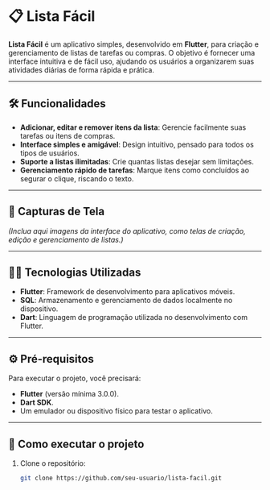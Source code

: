 # 📋 Lista Fácil

**Lista Fácil** é um aplicativo simples, desenvolvido em **Flutter**, para criação e gerenciamento de listas de tarefas ou compras. O objetivo é fornecer uma interface intuitiva e de fácil uso, ajudando os usuários a organizarem suas atividades diárias de forma rápida e prática.

---

## 🛠️ Funcionalidades

- **Adicionar, editar e remover itens da lista**: Gerencie facilmente suas tarefas ou itens de compras.
- **Interface simples e amigável**: Design intuitivo, pensado para todos os tipos de usuários.
- **Suporte a listas ilimitadas**: Crie quantas listas desejar sem limitações.
- **Gerenciamento rápido de tarefas**: Marque itens como concluídos ao segurar o clique, riscando o texto.

---

## 📸 Capturas de Tela

*(Inclua aqui imagens da interface do aplicativo, como telas de criação, edição e gerenciamento de listas.)*

---

## 🧑‍💻 Tecnologias Utilizadas

- **Flutter**: Framework de desenvolvimento para aplicativos móveis.
- **SQL**: Armazenamento e gerenciamento de dados localmente no dispositivo.
- **Dart**: Linguagem de programação utilizada no desenvolvimento com Flutter.

---

## ⚙️ Pré-requisitos

Para executar o projeto, você precisará:

- **Flutter** (versão mínima 3.0.0).
- **Dart SDK**.
- Um emulador ou dispositivo físico para testar o aplicativo.

---

## 🚀 Como executar o projeto

1. Clone o repositório:
   ```bash
   git clone https://github.com/seu-usuario/lista-facil.git

